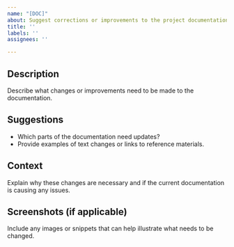 ```yaml
---
name: "[DOC]"
about: Suggest corrections or improvements to the project documentation
title: ''
labels: ''
assignees: ''

---
```


## Description
Describe what changes or improvements need to be made to the documentation.

## Suggestions
- Which parts of the documentation need updates?
- Provide examples of text changes or links to reference materials.

## Context
Explain why these changes are necessary and if the current documentation is causing any issues.

## Screenshots (if applicable)
Include any images or snippets that can help illustrate what needs to be changed.
